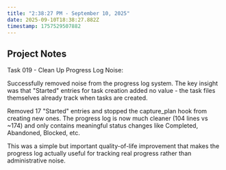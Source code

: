 ```yaml
---
title: "2:38:27 PM - September 10, 2025"
date: 2025-09-10T18:38:27.882Z
timestamp: 1757529507882
---
```


## Project Notes

Task 019 - Clean Up Progress Log Noise:

Successfully removed noise from the progress log system. The key insight was that "Started" entries for task creation added no value - the task files themselves already track when tasks are created. 

Removed 17 "Started" entries and stopped the capture_plan hook from creating new ones. The progress log is now much cleaner (104 lines vs ~174) and only contains meaningful status changes like Completed, Abandoned, Blocked, etc.

This was a simple but important quality-of-life improvement that makes the progress log actually useful for tracking real progress rather than administrative noise.
